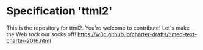 
# Specification 'ttml2'

This is the repository for ttml2. You're welcome to contribute! Let's make the Web rock our socks
off!
https://w3c.github.io/charter-drafts/timed-text-charter-2016.html
